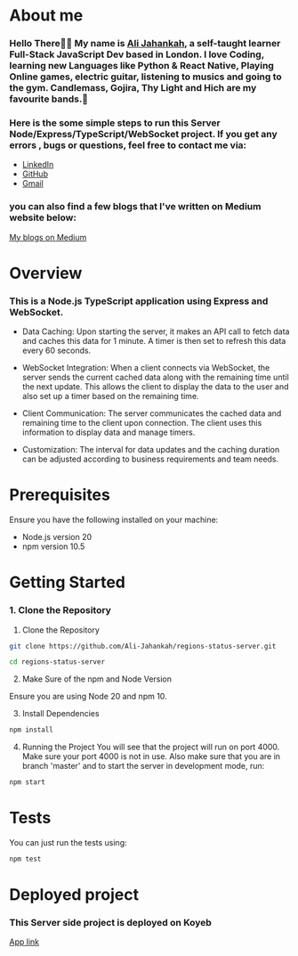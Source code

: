 # About me

### Hello There👋🏻 My name is [Ali Jahankah](https://linktr.ee/uaral), a self-taught learner Full-Stack JavaScript Dev based in London. I love Coding, learning new Languages like Python & React Native, Playing Online games, electric guitar, listening to musics and going to the gym. Candlemass, Gojira, Thy Light and Hich are my favourite bands.🤘

### Here is the some simple steps to run this Server Node/Express/TypeScript/WebSocket project. If you get any errors , bugs or questions, feel free to contact me via:

- [LinkedIn](https://www.linkedin.com/in/uaral/)
- [GitHub](https://github.com/Ali-Jahankah)
- [Gmail](mailto:alijahankhah8@gamil.com)

### you can also find a few blogs that I've written on Medium website below:

[My blogs on Medium](https://medium.com/@ali-jahankah)

# Overview

### This is a Node.js TypeScript application using Express and WebSocket.

- Data Caching: Upon starting the server, it makes an API call to fetch data and caches this data for 1 minute. A timer is then set to refresh this data every 60 seconds.

- WebSocket Integration: When a client connects via WebSocket, the server sends the current cached data along with the remaining time until the next update. This allows the client to display the data to the user and also set up a timer based on the remaining time.

- Client Communication: The server communicates the cached data and remaining time to the client upon connection. The client uses this information to display data and manage timers.

- Customization: The interval for data updates and the caching duration can be adjusted according to business requirements and team needs.

# Prerequisites

Ensure you have the following installed on your machine:

- Node.js version 20
- npm version 10.5

# Getting Started

### 1. Clone the Repository

1. Clone the Repository

```bash
git clone https://github.com/Ali-Jahankah/regions-status-server.git
```

```bash
cd regions-status-server
```

2.  Make Sure of the npm and Node Version

Ensure you are using Node 20 and npm 10.

3. Install Dependencies

```bash
npm install
```

4. Running the Project
   You will see that the project will run on port 4000. Make sure your port 4000 is not in use. Also make sure that you are in branch 'master' and to start the server in development mode, run:

```bash
npm start
```

# Tests

You can just run the tests using:

```bash
npm test
```

# Deployed project

### This Server side project is deployed on Koyeb

[App link](https://progressive-rosanna-uaral-ab65fba8.koyeb.app/)
